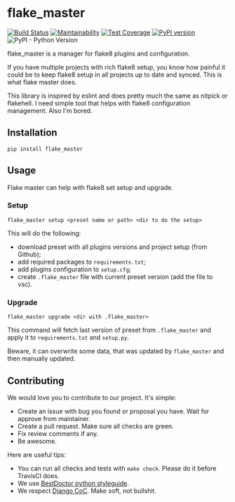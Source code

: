 # flake_master

[![Build Status](https://travis-ci.org/Melevir/flake_master.svg?branch=master)](https://travis-ci.org/Melevir/flake_master)
[![Maintainability](https://api.codeclimate.com/v1/badges/f69de0bcd500a0548840/maintainability)](https://codeclimate.com/github/Melevir/flake_master/maintainability)
[![Test Coverage](https://api.codeclimate.com/v1/badges/f69de0bcd500a0548840/test_coverage)](https://codeclimate.com/github/Melevir/flake_master/test_coverage)
[![PyPI version](https://badge.fury.io/py/flake-master.svg)](https://badge.fury.io/py/flake-master)
![PyPI - Python Version](https://img.shields.io/pypi/pyversions/flake-master)

flake_master is a manager for flake8 plugins and configuration.

If you have multiple projects with rich flake8 setup, you
know how painful it could be to keep flake8 setup in
all projects up to date and synced.
This is what flake master does.

This library is inspired by eslint and does pretty much the same
as nitpick or flakehell. I need simple tool that helps with
flake8 configuration management. Also I'm bored.

## Installation

```terminal
pip install flake_master
```

## Usage

Flake master can help with flake8 set setup and upgrade.

### Setup

```terminal
flake_master setup <preset name or path> <dir to do the setup>
```

This will do the following:

- download preset with all plugins versions and project setup (from Github);
- add required packages to `requirements.txt`;
- add plugins configuration to `setup.cfg`;
- create `.flake_master` file with current preset version
  (add the file to vsc).

### Upgrade

```terminal
flake_master upgrade <dir with .flake_master>
```

This command will fetch last version of preset from `.flake_master` and apply
it to `requirements.txt` and `setup.py`.

Beware, it can overwrite some data, that was updated by `flake_master` and
then manually updated.

## Contributing

We would love you to contribute to our project. It's simple:

- Create an issue with bug you found or proposal you have.
  Wait for approve from maintainer.
- Create a pull request. Make sure all checks are green.
- Fix review comments if any.
- Be awesome.

Here are useful tips:

- You can run all checks and tests with `make check`. Please do it
  before TravisCI does.
- We use
  [BestDoctor python styleguide](https://github.com/best-doctor/guides/blob/master/guides/en/python_styleguide.md).
- We respect [Django CoC](https://www.djangoproject.com/conduct/).
  Make soft, not bullshit.
